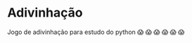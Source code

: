 # Adivinhação
Jogo de adivinhação para estudo do python
 :scream:
 :scream:
 :scream:
 :scream:
 :scream:
 :scream:
